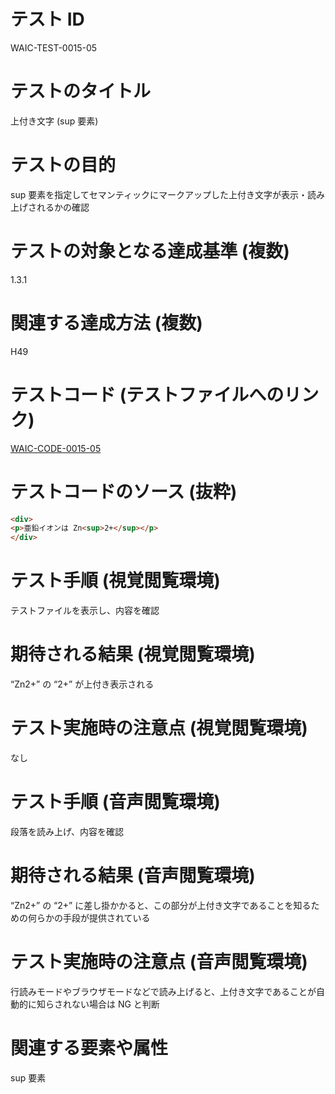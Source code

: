 # テスト ID

WAIC-TEST-0015-05

# テストのタイトル

上付き文字 (sup 要素)

# テストの目的

sup 要素を指定してセマンティックにマークアップした上付き文字が表示・読み上げされるかの確認

# テストの対象となる達成基準 (複数)

1.3.1

# 関連する達成方法 (複数)

H49

# テストコード (テストファイルへのリンク)

[WAIC-CODE-0015-05](https://waic.github.io/as_test/WAIC-CODE/WAIC-CODE-0015-05.html)

# テストコードのソース (抜粋)

```html
<div>
<p>亜鉛イオンは Zn<sup>2+</sup></p>
</div>

```

# テスト手順 (視覚閲覧環境)

テストファイルを表示し、内容を確認

# 期待される結果 (視覚閲覧環境)

“Zn2+” の “2+” が上付き表示される

# テスト実施時の注意点 (視覚閲覧環境)

なし

# テスト手順 (音声閲覧環境)

段落を読み上げ、内容を確認

# 期待される結果 (音声閲覧環境)

“Zn2+” の “2+” に差し掛かかると、この部分が上付き文字であることを知るための何らかの手段が提供されている

# テスト実施時の注意点 (音声閲覧環境)

行読みモードやブラウザモードなどで読み上げると、上付き文字であることが自動的に知らされない場合は NG と判断

# 関連する要素や属性

sup 要素
